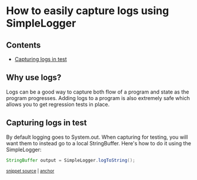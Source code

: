 <a id="top"></a>

# How to easily capture logs using SimpleLogger

<!-- toc -->
## Contents

  * [Capturing logs in test](#capturing-logs-in-test)<!-- endToc -->
## Why use logs?
Logs can be a good way to capture both flow of a program and state as the program progresses. Adding logs to a program 
is also extremely safe which allows you to get regression tests in place.

## Capturing logs in test
By default logging goes to System.out. When capturing for testing, you will want them to instead go to a local StringBuffer.
Here's how to do it using the SimpleLogger:

<!-- snippet: log_to_string -->
<a id='snippet-log_to_string'></a>
```java
StringBuffer output = SimpleLogger.logToString();
```
<sup><a href='/approvaltests-util-tests/src/test/java/com/spun/util/logger/SimpleLoggerTest.java#L11-L13' title='Snippet source file'>snippet source</a> | <a href='#snippet-log_to_string' title='Start of snippet'>anchor</a></sup>
<!-- endSnippet -->
